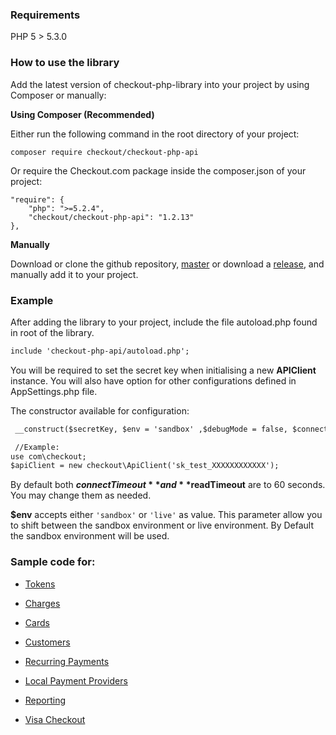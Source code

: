 ### Requirements

PHP 5 > 5.3.0

### How to use the library

Add the latest version of checkout-php-library into your project by using Composer or manually:

__Using Composer (Recommended)__

Either run the following command in the root directory of your project:
```
composer require checkout/checkout-php-api
```

Or require the Checkout.com package inside the composer.json of your project:
```
"require": {
    "php": ">=5.2.4",
    "checkout/checkout-php-api": "1.2.13"
},
```
__Manually__

Download or clone the github repository, [master](https://github.com/checkout/checkout-php-library/archive/master.zip) or download a [release](https://github.com/checkout/checkout-php-library/releases), and manually add it to your project.

### Example

After adding the library to your project, include the file autoload.php found in root of the library.
```html
include 'checkout-php-api/autoload.php';
```
You will be required to set the secret key when initialising a new **APIClient** instance. You will also have option for other configurations defined in AppSettings.php file. 

The constructor available for configuration:
```html
 __construct($secretKey, $env = 'sandbox' ,$debugMode = false, $connectTimeout = 60, $readTimeout =60)

 //Example:
use com\checkout;
$apiClient = new checkout\ApiClient('sk_test_XXXXXXXXXXXX');
```
By default both **$connectTimeout** and **$readTimeout** are to 60 seconds. You may change them as needed.

**$env** accepts either `'sandbox'` or `'live'` as value.  This parameter allow you to shift between the sandbox environment or live environment. By Default the sandbox environment will be used. 

### Sample code for:

  - [Tokens](https://github.com/checkout/checkout-php-library/wiki/Tokens)
  
  - [Charges](https://github.com/checkout/checkout-php-library/wiki/Charges)
  
  - [Cards](https://github.com/checkout/checkout-php-library/wiki/Cards)
  
  - [Customers](https://github.com/checkout/checkout-php-library/wiki/Customers)

  - [Recurring Payments](https://github.com/checkout/checkout-php-library/wiki/RecurringPayments)
  
  - [Local Payment Providers](https://github.com/checkout/checkout-php-library/wiki/lpp)

  - [Reporting](https://github.com/checkout/checkout-php-library/wiki/Reporting)

  - [Visa Checkout](https://github.com/checkout/checkout-php-library/wiki/VisaCheckout)
